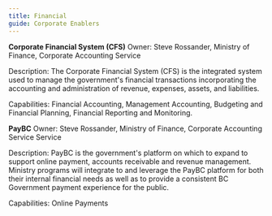 ```yaml
---
title: Financial
guide: Corporate Enablers
---
```


**Corporate Financial System (CFS)** Owner: Steve Rossander, Ministry of Finance, Corporate Accounting Service 

Description: The Corporate Financial System (CFS) is the integrated system used to manage the government's financial transactions incorporating the accounting and administration of revenue, expenses, assets, and liabilities. 

Capabilities: Financial Accounting, Management Accounting, Budgeting and Financial Planning, Financial Reporting and Monitoring.

**PayBC** Owner: Steve Rossander, Ministry of Finance, Corporate Accounting Service Service 

Description: PayBC is the government's platform on which to expand to support online payment, accounts receivable and revenue management. Ministry programs will integrate to and leverage the PayBC platform for both their internal financial needs as well as to provide a consistent BC Government payment experience for the public. 

Capabilities: Online Payments
